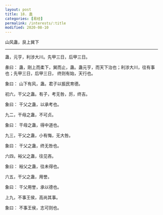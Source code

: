 ```yaml
---
layout: post
title: 18. 蛊
categories: [易经]
permalink: /interests/:title
modified: 2020-08-10
---
```


山风蛊，艮上巽下

---

蛊，元亨，利涉大川。先甲三日，后甲三日。

彖曰： 蛊，刚上而柔下，巽而止，蛊。蛊元亨，而天下治也；利涉大川，往有事也；先甲三日，后甲三日，
终则有始，天行也。

象曰： 山下有风，蛊。君子以振民育德。

初六，干父之蛊。有子，考无咎，厉，终吉。

象曰： 干父之蛊，以承考也。

九二，干母之蛊，不可贞。

象曰： 干母之蛊，得中道也。

九三，干父之蛊，小有悔，无大咎。

象曰： 干父之蛊，终无咎也。

六四，裕父之蛊，往见吝。

象曰： 裕父之蛊，往未得也。

六五，干父之蛊，用誉。

象曰： 干父用誉，承以德也。

上九，不事王侯，高尚其事。

象曰： 不事王侯，志可则也。
